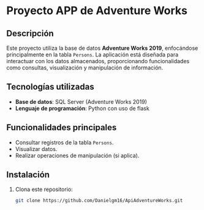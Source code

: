 # Proyecto APP de Adventure Works

## Descripción
Este proyecto utiliza la base de datos **Adventure Works 2019**, enfocándose principalmente en la tabla `Persons`. La aplicación está diseñada para interactuar con los datos almacenados, proporcionando funcionalidades como consultas, visualización y manipulación de información.

## Tecnologías utilizadas
- **Base de datos**: SQL Server (Adventure Works 2019)
- **Lenguaje de programación**: Python con uso de flask

## Funcionalidades principales
- Consultar registros de la tabla `Persons`.
- Visualizar datos.
- Realizar operaciones de manipulación (si aplica).

## Instalación
1. Clona este repositorio:
   ```bash
   git clone https://github.com/Danielgm16/ApiAdventureWorks.git

